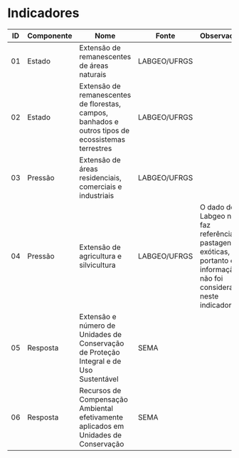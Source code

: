 # Indicadores

ID | Componente | Nome | Fonte | Observações
-- | ---------- | ---- | ----- | -----------
01 | Estado | Extensão de remanescentes de áreas naturais | LABGEO/UFRGS |
02 | Estado | Extensão de remanescentes de florestas, campos, banhados e outros tipos de ecossistemas terrestres | LABGEO/UFRGS |
03 | Pressão | Extensão de áreas residenciais, comerciais e industriais | LABGEO/UFRGS |
04 | Pressão | Extensão de agricultura e silvicultura | LABGEO/UFRGS | O dado do Labgeo não faz referência às pastagens exóticas, portanto essa informação não foi considerada neste indicador
05 | Resposta | Extensão e número de Unidades de Conservação de Proteção Integral e de Uso Sustentável | SEMA |
06 | Resposta | Recursos de Compensação Ambiental efetivamente aplicados em Unidades de Conservação | SEMA
